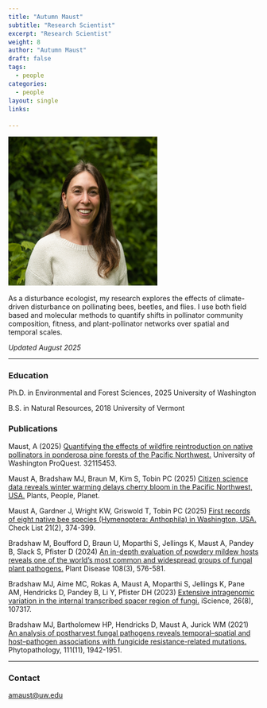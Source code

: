 ```yaml
---
title: "Autumn Maust"
subtitle: "Research Scientist"
excerpt: "Research Scientist"
weight: 8
author: "Autumn Maust"
draft: false
tags:
  - people
categories:
  - people
layout: single
links:

---
```

<img src="featured.jpg" width="300" height="300">

As a disturbance ecologist, my research explores the effects of climate-driven disturbance on pollinating bees, beetles, and flies. I use both field based and molecular methods to quantify shifts in pollinator community composition, fitness, and plant-pollinator networks over spatial and temporal scales.


*Updated August 2025*

---

### Education

Ph.D. in Environmental and Forest Sciences, 2025 University of Washington


B.S. in Natural Resources, 2018 University of Vermont

### Publications

Maust, A (2025) [Quantifying the effects of wildfire reintroduction on native pollinators in ponderosa pine forests of the Pacific Northwest.](https://www.proquest.com/docview/3230021470?pq-origsite=gscholar&fromopenview=true&sourcetype=Dissertations%20&%20Theses) University of Washington ProQuest. 32115453.
	 	 								
Maust A, Bradshaw MJ, Braun M, Kim S, Tobin PC (2025) [Citizen science data reveals winter warming delays cherry bloom in the Pacific Northwest, USA.](https://doi.org/10.1002/ppp3.70037) Plants, People, Planet.						

Maust A, Gardner J, Wright KW, Griswold T, Tobin PC (2025) [First records of eight native bee species (Hymenoptera: Anthophila) in Washington, USA.](https://doi.org/10.15560/21.2.374) Check List 21(2), 374-399.	

Bradshaw M, Boufford D, Braun U, Moparthi S, Jellings K, Maust A, Pandey B, Slack S, Pfister D (2024) [An in-depth evaluation of powdery mildew hosts reveals one of the world’s most common and widespread groups of fungal plant pathogens.](https://doi.org/10.1094/PDIS-07-23-1471-RE) Plant Disease 108(3), 576-581.

Bradshaw MJ, Aime MC, Rokas A, Maust A, Moparthi S, Jellings K, Pane AM, Hendricks D, Pandey B, Li Y, Pfister DH (2023) [Extensive intragenomic variation in the internal transcribed spacer region of fungi.](https://doi.org/10.1016/j.isci.2023.107317) iScience, 26(8), 107317.

Bradshaw MJ, Bartholomew HP, Hendricks D, Maust A, Jurick WM (2021) [An analysis of postharvest fungal pathogens reveals temporal–spatial and host–pathogen associations with fungicide resistance-related mutations.](https://doi.org/10.1094/PHYTO-03-21-0119-R) Phytopathology, 111(11), 1942-1951.



---

### Contact

amaust@uw.edu



